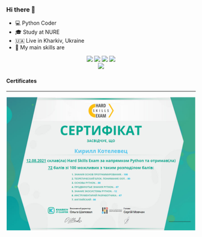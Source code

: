 ### Hi there 👋

- 💻 Python Coder
- 🎓 Study at NURE
- 🇺🇦 Live in Kharkiv, Ukraine
- 🚀 My main skills are

<p align='center'>
  <img src="https://img.shields.io/badge/python%20-%2314354C.svg?&style=for-the-badge&logo=python&logoColor=white" />
  <img src="https://img.shields.io/badge/flask-0078D4?logo=flask&logoColor=white&style=for-the-badge" />
  <img src="https://img.shields.io/badge/django%20-%23092E20.svg?&style=for-the-badge&logo=django&logoColor=white" />
  <img src="https://img.shields.io/badge/docker-%2339457E.svg?&style=for-the-badge&logo=docker&logoColor=white" />
  <br/>
  <img src="https://img.shields.io/badge/postgres-%23316192.svg?&style=for-the-badge&logo=postgresql&logoColor=white" />
</p>

#### Certificates
***

![Here should be the certificate](certificates/hard_skills_exam.PNG)
